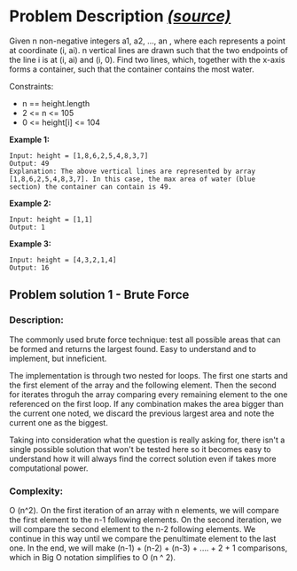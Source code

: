 # Problem Description  _[(source)](https://leetcode.com/problems/container-with-most-water/)_
Given n non-negative integers a1, a2, ..., an , where each represents a point at coordinate (i, ai). n vertical lines are drawn such that the two endpoints of the line i is at (i, ai) and (i, 0). Find two lines, which, together with the x-axis forms a container, such that the container contains the most water.

Constraints:

* n == height.length
* 2 <= n <= 105
* 0 <= height[i] <= 104

**Example 1:**

```
Input: height = [1,8,6,2,5,4,8,3,7]
Output: 49
Explanation: The above vertical lines are represented by array [1,8,6,2,5,4,8,3,7]. In this case, the max area of water (blue section) the container can contain is 49.
```

**Example 2:**
```
Input: height = [1,1]
Output: 1
```
**Example 3:**
```
Input: height = [4,3,2,1,4]
Output: 16
```

## Problem solution 1 - Brute Force
### Description:

The commonly used brute force technique: test all possible areas that can be formed and returns the largest found. Easy to understand and to implement, but inneficient.

The implementation is through two nested for loops. The first one starts and the first element of the array and the following element. Then the second for iterates throguh the array comparing every remaining element to the one referenced on the first loop. If any combination makes the area bigger than the current one noted, we discard the previous largest area and note the current one as the biggest.

Taking into consideration what the question is really asking for, there isn't a single possible solution that won't be tested here so it becomes easy to understand how it will always find the correct solution even if takes more computational power.

### Complexity: 
O (n^2). On the first iteration of an array with n elements, we will compare the first element to the n-1 following elements. On the second iteration, we will compare the second element to the n-2 following elements. We continue in this way until we compare the penultimate element to the last one. In the end, we will make (n-1) + (n-2) + (n-3) + .... + 2 + 1 comparisons, which in Big O notation simplifies to O (n ^ 2).
